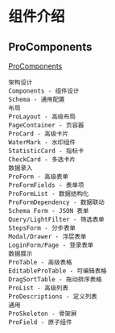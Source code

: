 # 组件介绍

## ProComponents

[ProComponents](https://procomponents.ant.design/components)

```
架构设计
Components - 组件设计
Schema - 通用配置
布局
ProLayout - 高级布局
PageContainer - 页容器
ProCard - 高级卡片
WaterMark - 水印组件
StatisticCard - 指标卡
CheckCard - 多选卡片
数据录入
ProForm - 高级表单
ProFormFields - 表单项
ProFormList - 数据结构化
ProFormDependency - 数据联动
Schema Form - JSON 表单
Query/LightFilter - 筛选表单
StepsForm - 分步表单
Modal/Drawer - 浮层表单
LoginForm/Page - 登录表单
数据展示
ProTable - 高级表格
EditableProTable - 可编辑表格
DragSortTable - 拖动排序表格
ProList - 高级列表
ProDescriptions - 定义列表
通用
ProSkeleton - 骨架屏
ProField - 原子组件
```